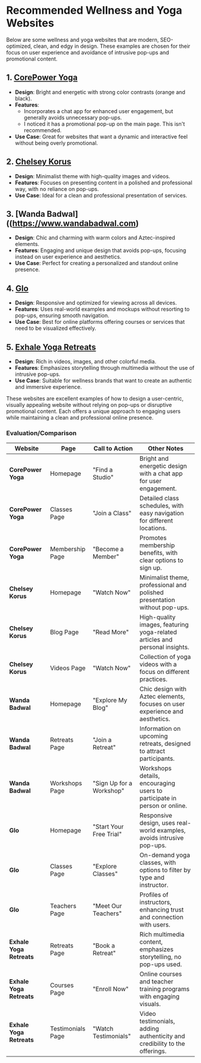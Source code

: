 # Recommended Wellness and Yoga Websites

Below are some wellness and yoga websites that are modern, SEO-optimized, clean, and edgy in design. These examples are chosen for their focus on user experience and avoidance of intrusive pop-ups and promotional content.

## 1. [CorePower Yoga](https://www.corepoweryoga.com/)
- **Design**: Bright and energetic with strong color contrasts (orange and black).
- **Features**:
   - Incorporates a chat app for enhanced user engagement, but generally avoids unnecessary pop-ups.
   - I noticed it has a promotional pop-up on the main page. This isn't recommended.  
- **Use Case**: Great for websites that want a dynamic and interactive feel without being overly promotional.

## 2. [Chelsey Korus](https://www.chelseykorus.com)
- **Design**: Minimalist theme with high-quality images and videos.
- **Features**: Focuses on presenting content in a polished and professional way, with no reliance on pop-ups.
- **Use Case**: Ideal for a clean and professional presentation of services.

## 3. [Wanda Badwal]((https://www.wandabadwal.com)
- **Design**: Chic and charming with warm colors and Aztec-inspired elements.
- **Features**: Engaging and unique design that avoids pop-ups, focusing instead on user experience and aesthetics.
- **Use Case**: Perfect for creating a personalized and standout online presence.

## 4. [Glo](https://www.glo.com)
- **Design**: Responsive and optimized for viewing across all devices.
- **Features**: Uses real-world examples and mockups without resorting to pop-ups, ensuring smooth navigation.
- **Use Case**: Best for online platforms offering courses or services that need to be visualized effectively.

## 5. [Exhale Yoga Retreats](https://www.exhaleyogaretreats.com)
- **Design**: Rich in videos, images, and other colorful media.
- **Features**: Emphasizes storytelling through multimedia without the use of intrusive pop-ups.
- **Use Case**: Suitable for wellness brands that want to create an authentic and immersive experience.

These websites are excellent examples of how to design a user-centric, visually appealing website without relying on pop-ups or disruptive promotional content. Each offers a unique approach to engaging users while maintaining a clean and professional online presence.


### Evaluation/Comparison
| Website                   | Page                      | Call to Action                   | Other Notes                                                                 |
|---------------------------|---------------------------|----------------------------------|------------------------------------------------------------------------------|
| **CorePower Yoga**        | Homepage                  | "Find a Studio"                  | Bright and energetic design with a chat app for user engagement.             |
| **CorePower Yoga**        | Classes Page              | "Join a Class"                   | Detailed class schedules, with easy navigation for different locations.      |
| **CorePower Yoga**        | Membership Page           | "Become a Member"                | Promotes membership benefits, with clear options to sign up.                 |
| **Chelsey Korus**         | Homepage                  | "Watch Now"                      | Minimalist theme, professional and polished presentation without pop-ups.    |
| **Chelsey Korus**         | Blog Page                 | "Read More"                      | High-quality images, featuring yoga-related articles and personal insights.  |
| **Chelsey Korus**         | Videos Page               | "Watch Now"                      | Collection of yoga videos with a focus on different practices.               |
| **Wanda Badwal**          | Homepage                  | "Explore My Blog"                | Chic design with Aztec elements, focuses on user experience and aesthetics.  |
| **Wanda Badwal**          | Retreats Page             | "Join a Retreat"                 | Information on upcoming retreats, designed to attract participants.          |
| **Wanda Badwal**          | Workshops Page            | "Sign Up for a Workshop"         | Workshops details, encouraging users to participate in person or online.     |
| **Glo**                   | Homepage                  | "Start Your Free Trial"          | Responsive design, uses real-world examples, avoids intrusive pop-ups.       |
| **Glo**                   | Classes Page              | "Explore Classes"                | On-demand yoga classes, with options to filter by type and instructor.       |
| **Glo**                   | Teachers Page             | "Meet Our Teachers"              | Profiles of instructors, enhancing trust and connection with users.          |
| **Exhale Yoga Retreats**  | Retreats Page             | "Book a Retreat"                 | Rich multimedia content, emphasizes storytelling, no pop-ups used.          |
| **Exhale Yoga Retreats**  | Courses Page              | "Enroll Now"                     | Online courses and teacher training programs with engaging visuals.          |
| **Exhale Yoga Retreats**  | Testimonials Page         | "Watch Testimonials"             | Video testimonials, adding authenticity and credibility to the offerings.    |

